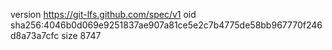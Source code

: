 version https://git-lfs.github.com/spec/v1
oid sha256:4046b0d069e9251837ae907a81ce5e2c7b4775de58bb967770f246d8a73a7cfc
size 8747
